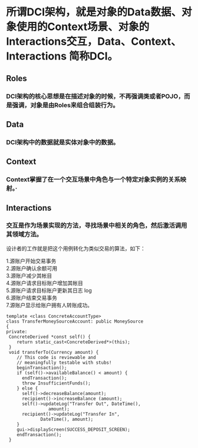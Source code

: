 
# 所谓DCI架构，就是对象的Data数据、对象使用的Context场景、对象的Interactions交互，Data、Context、Interactions 简称DCI。
## Roles

### DCI架构的核心思想是在描述对象的时候，不再强调类或者POJO，而是强调，对象是由Roles来组合组装行为。

## Data

### DCI架构中的数据就是实体对象中的数据。

## Context

### Context掌握了在一个交互场景中角色与一个特定对象实例的关系映射。·

## Interactions

### 交互是作为场景实现的方法，寻找场景中相关的角色，然后激活调用其领域方法。

设计者的工作就是把这个用例转化为类似交易的算法，如下：

1.源账户开始交易事务   
2.源账户确认余额可用   
3.源账户减少其帐目   
4.源账户请求目标账户增加其帐目  
5.源账户请求目标账户更新其日志 log   
6.源账户结束交易事务   
7.源账户显示给账户拥有人转账成功。  
```
template <class ConcreteAccountType>
class TransferMoneySourceAccount: public MoneySource
{
private:
 ConcreteDerived *const self() {
    return static_cast<ConcreteDerived*>(this);
 }
 void transferTo(Currency amount) {
    // This code is reviewable and
    // meaningfully testable with stubs!
    beginTransaction();
    if (self()->availableBalance() < amount) {
      endTransaction();
      throw InsufficientFunds();
    } else {
      self()->decreaseBalance(amount);
      recipient()->increaseBalance (amount);
      self()->updateLog("Transfer Out", DateTime(),
                amount);
      recipient()->updateLog("Transfer In",
             DateTime(), amount);
    }
    gui->displayScreen(SUCCESS_DEPOSIT_SCREEN);
    endTransaction();
 }
```

